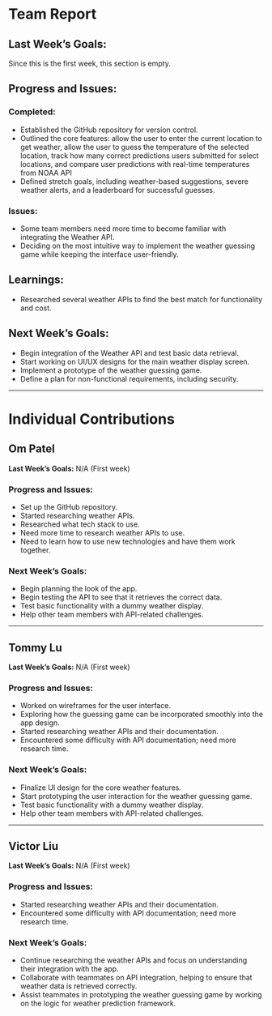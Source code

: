 # Team Report

## Last Week’s Goals:
Since this is the first week, this section is empty.

## Progress and Issues:

### Completed:
- Established the GitHub repository for version control.
- Outlined the core features: allow the user to enter the current location to get weather, allow the user to guess the temperature of the selected location, track how many correct predictions users submitted for select locations, and compare user predictions with real-time temperatures from NOAA API
- Defined stretch goals, including weather-based suggestions, severe weather alerts, and a leaderboard for successful guesses.

### Issues:
- Some team members need more time to become familiar with integrating the Weather API.
- Deciding on the most intuitive way to implement the weather guessing game while keeping the interface user-friendly.

## Learnings:
- Researched several weather APIs to find the best match for functionality and cost.

## Next Week’s Goals:
- Begin integration of the Weather API and test basic data retrieval.
- Start working on UI/UX designs for the main weather display screen.
- Implement a prototype of the weather guessing game.
- Define a plan for non-functional requirements, including security.

---

# Individual Contributions

## Om Patel
**Last Week’s Goals:** N/A (First week)

### Progress and Issues:
- Set up the GitHub repository.
- Started researching weather APIs.
- Researched what tech stack to use.
- Need more time to research weather APIs to use.
- Need to learn how to use new technologies and have them work together.

### Next Week’s Goals:
- Begin planning the look of the app.
- Begin testing the API to see that it retrieves the correct data.
- Test basic functionality with a dummy weather display.
- Help other team members with API-related challenges.

---

## Tommy Lu
**Last Week’s Goals:** N/A (First week)

### Progress and Issues:
- Worked on wireframes for the user interface.
- Exploring how the guessing game can be incorporated smoothly into the app design.
- Started researching weather APIs and their documentation.
- Encountered some difficulty with API documentation; need more research time.

### Next Week’s Goals:
- Finalize UI design for the core weather features.
- Start prototyping the user interaction for the weather guessing game.
- Test basic functionality with a dummy weather display.
- Help other team members with API-related challenges.

---

## Victor Liu
**Last Week’s Goals:** N/A (First week)

### Progress and Issues:
- Started researching weather APIs and their documentation.
- Encountered some difficulty with API documentation; need more research time.

### Next Week’s Goals:
- Continue researching the weather APIs and focus on understanding their integration with the app.
- Collaborate with teammates on API integration, helping to ensure that weather data is retrieved correctly.
- Assist teammates in prototyping the weather guessing game by working on the logic for weather prediction framework.
